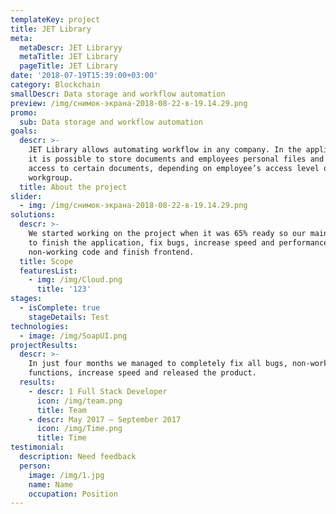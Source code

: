 ```yaml
---
templateKey: project
title: JET Library
meta:
  metaDescr: JET Libraryy
  metaTitle: JET Library
  pageTitle: JET Library
date: '2018-07-19T15:39:00+03:00'
category: Blockchain
smallDescr: Data storage and workflow automation
preview: /img/снимок-экрана-2018-08-22-в-19.14.29.png
promo:
  sub: Data storage and workflow automation
goals:
  descr: >-
    JET Library allows automating workflow in any company. In the application,
    it is possible to store documents and employees personal files and set
    access to certain documents, depending on employee’s access level or
    workgroup.
  title: About the project
slider:
  - img: /img/снимок-экрана-2018-08-22-в-19.14.29.png
solutions:
  descr: >-
    We started working on the project when it was 65% ready so our main task was
    to finish the application, fix bugs, increase speed and performance, rewrite
    non-working code and finish frontend.
  title: Scope
  featuresList:
    - img: /img/Cloud.png
      title: '123'
stages:
  - isComplete: true
    stageDetails: Test
technologies:
  - image: /img/SoapUI.png
projectResults:
  descr: >-
    In just four months we managed to completely fix all bugs, non-working
    functions, increase speed and released the product.
  results:
    - descr: 1 Full Stack Developer
      icon: /img/team.png
      title: Team
    - descr: May 2017 — September 2017
      icon: /img/Time.png
      title: Time
testimonial:
  description: Need feedback
  person:
    image: /img/1.jpg
    name: Name
    occupation: Position
---
```


